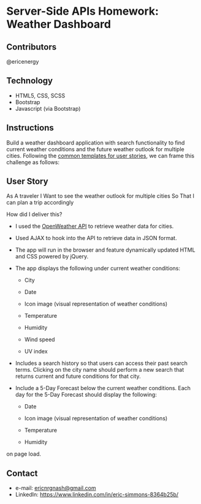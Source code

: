 # Server-Side APIs Homework: Weather Dashboard

## Contributors
@ericenergy

## Technology
- HTML5, CSS, SCSS
- Bootstrap
- Javascript (via Bootstrap)


## Instructions

Build a weather dashboard application with search functionality to find current weather conditions and the future weather outlook for multiple cities. Following the [common templates for user stories](https://en.wikipedia.org/wiki/User_story#Common_templates), we can frame this challenge as follows:

## User Story
As A traveler
I Want to see the weather outlook for multiple cities
So That I can plan a trip accordingly


How did I deliver this?

* I used the [OpenWeather API](https://openweathermap.org/api) to retrieve weather data for cities.

* Used AJAX to hook into the API to retrieve data in JSON format.

* The app will run in the browser and feature dynamically updated HTML and CSS powered by jQuery.

* The app displays the following under current weather conditions:

  * City

  * Date

  * Icon image (visual representation of weather conditions)

  * Temperature

  * Humidity

  * Wind speed

  * UV index

* Includes a search history so that users can access their past search terms. Clicking on the city name should perform a new search that returns current and future conditions for that city. 

* Include a 5-Day Forecast below the current weather conditions. Each day for the 5-Day Forecast should display the following:

  * Date

  * Icon image (visual representation of weather conditions)

  * Temperature

  * Humidity


 on page load.
 
## Contact

- e-mail: ericnrgnash@gmail.com
- LinkedIn: https://www.linkedin.com/in/eric-simmons-8364b25b/
